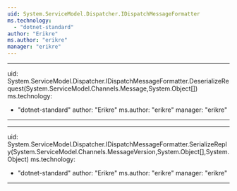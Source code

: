 ```yaml
---
uid: System.ServiceModel.Dispatcher.IDispatchMessageFormatter
ms.technology: 
  - "dotnet-standard"
author: "Erikre"
ms.author: "erikre"
manager: "erikre"
---
```


---
uid: System.ServiceModel.Dispatcher.IDispatchMessageFormatter.DeserializeRequest(System.ServiceModel.Channels.Message,System.Object[])
ms.technology: 
  - "dotnet-standard"
author: "Erikre"
ms.author: "erikre"
manager: "erikre"
---

---
uid: System.ServiceModel.Dispatcher.IDispatchMessageFormatter.SerializeReply(System.ServiceModel.Channels.MessageVersion,System.Object[],System.Object)
ms.technology: 
  - "dotnet-standard"
author: "Erikre"
ms.author: "erikre"
manager: "erikre"
---
